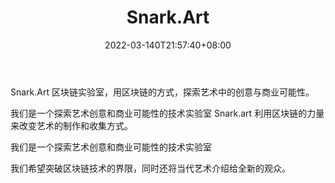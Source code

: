 ﻿---
weight: 
title: "Snark.Art"
description: "Snark.Art 区块链实验室，用区块链的方式，探索艺术中的创意与商业可能性"
date: 2022-03-140T21:57:40+08:00
lastmod: 2022-03-25T16:45:40+08:00
draft: false
authors: ["浮尘"]
featuredImage: "snark-art.jpg"
link: "https://snark.art/"
tags: ["研究机构","Snark.Art"]
categories: ["navigation"]
navigation: ["研究机构"]
lightgallery: true
toc: true
pinned: false
recommend: false
recommend1: false
---
Snark.Art 区块链实验室，用区块链的方式，探索艺术中的创意与商业可能性。



我们是一个探索艺术创意和商业可能性的技术实验室
Snark.art 利用区块链的力量来改变艺术的制作和收集方式。

我们是一个探索艺术创意和商业可能性的技术实验室

我们希望突破区块链技术的界限，同时还将当代艺术介绍给全新的观众。